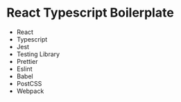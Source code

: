 # React Typescript Boilerplate

- React
- Typescript
- Jest
- Testing Library
- Prettier
- Eslint
- Babel
- PostCSS
- Webpack
